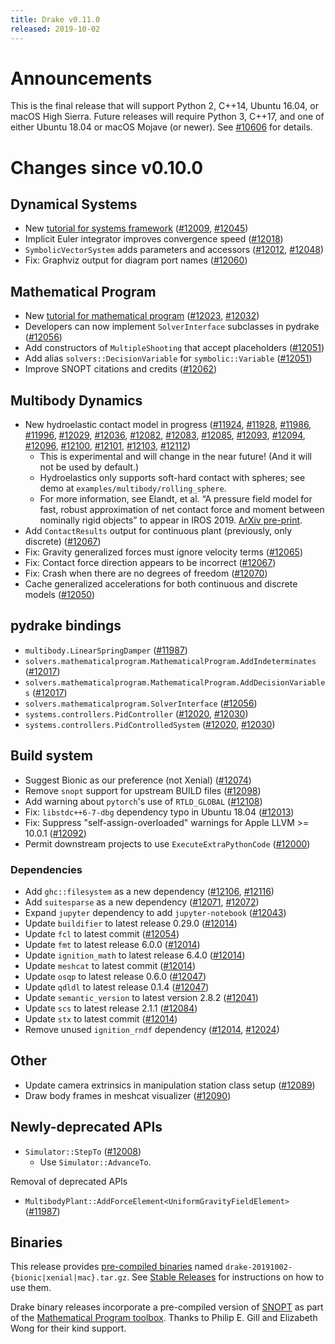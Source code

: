 ```yaml
---
title: Drake v0.11.0
released: 2019-10-02
---
```


# Announcements

This is the final release that will support Python 2, C++14, Ubuntu 16.04, or macOS High Sierra. Future releases will require Python 3, C++17, and one of either Ubuntu 18.04 or macOS Mojave (or newer). See [#10606][_#10606] for details.

# Changes since v0.10.0

## Dynamical Systems

* New [tutorial for systems framework](https://nbviewer.jupyter.org/github/RobotLocomotion/drake/blob/master/tutorials/dynamical_systems.ipynb) ([#12009][_#12009], [#12045][_#12045])
* Implicit Euler integrator improves convergence speed ([#12018][_#12018])
* ``SymbolicVectorSystem`` adds parameters and accessors ([#12012][_#12012], [#12048][_#12048])
* Fix: Graphviz output for diagram port names ([#12060][_#12060])

## Mathematical Program

* New [tutorial for mathematical program](https://nbviewer.jupyter.org/github/RobotLocomotion/drake/blob/master/tutorials/mathematical_program.ipynb) ([#12023][_#12023], [#12032][_#12032])
* Developers can now implement ``SolverInterface`` subclasses in pydrake ([#12056][_#12056])
* Add constructors of ``MultipleShooting`` that accept placeholders ([#12051][_#12051])
* Add alias ``solvers::DecisionVariable`` for ``symbolic::Variable`` ([#12051][_#12051])
* Improve SNOPT citations and credits ([#12062][_#12062])

## Multibody Dynamics

* New hydroelastic contact model in progress ([#11924][_#11924], [#11928][_#11928], [#11986][_#11986], [#11996][_#11996], [#12029][_#12029], [#12036][_#12036], [#12082][_#12082], [#12083][_#12083], [#12085][_#12085], [#12093][_#12093], [#12094][_#12094], [#12096][_#12096], [#12100][_#12100], [#12101][_#12101], [#12103][_#12103], [#12112][_#12112])
  * This is experimental and will change in the near future! (And it will not be used by default.)
  * Hydroelastics only supports soft-hard contact with spheres; see demo at ``examples/multibody/rolling_sphere``.
  * For more information, see Elandt, et al. “A pressure field model for fast, robust approximation of net contact force and moment between nominally rigid objects” to appear in IROS 2019. [ArXiv pre-print](https://arxiv.org/abs/1904.11433).
* Add ``ContactResults`` output for continuous plant (previously, only discrete) ([#12067][_#12067])
* Fix: Gravity generalized forces must ignore velocity terms ([#12065][_#12065])
* Fix: Contact force direction appears to be incorrect ([#12067][_#12067])
* Fix: Crash when there are no degrees of freedom ([#12070][_#12070])
* Cache generalized accelerations for both continuous and discrete models ([#12050][_#12050])

## pydrake bindings

* ``multibody.LinearSpringDamper`` ([#11987][_#11987])
* ``solvers.mathematicalprogram.MathematicalProgram.AddIndeterminates`` ([#12017][_#12017])
* ``solvers.mathematicalprogram.MathematicalProgram.AddDecisionVariables`` ([#12017][_#12017])
* ``solvers.mathematicalprogram.SolverInterface`` ([#12056][_#12056])
* ``systems.controllers.PidController`` ([#12020][_#12020], [#12030][_#12030])
* ``systems.controllers.PidControlledSystem`` ([#12020][_#12020], [#12030][_#12030])

## Build system

* Suggest Bionic as our preference (not Xenial) ([#12074][_#12074])
* Remove ``snopt`` support for upstream BUILD files ([#12098][_#12098])
* Add warning about ``pytorch``'s use of ``RTLD_GLOBAL`` ([#12108][_#12108])
* Fix: ``libstdc++6-7-dbg`` dependency typo in Ubuntu 18.04 ([#12013][_#12013])
* Fix: Suppress "self-assign-overloaded" warnings for Apple LLVM >= 10.0.1 ([#12092][_#12092])
* Permit downstream projects to use ``ExecuteExtraPythonCode`` ([#12000][_#12000])

### Dependencies

* Add ``ghc::filesystem`` as a new dependency ([#12106][_#12106], [#12116][_#12116])
* Add ``suitesparse`` as a new dependency ([#12071][_#12071], [#12072][_#12072])
* Expand ``jupyter`` dependency to add ``jupyter-notebook`` ([#12043][_#12043])
* Update ``buildifier`` to latest release 0.29.0 ([#12014][_#12014])
* Update ``fcl`` to latest commit ([#12054][_#12054])
* Update ``fmt`` to latest release 6.0.0 ([#12014][_#12014])
* Update ``ignition_math`` to latest release 6.4.0 ([#12014][_#12014])
* Update ``meshcat`` to latest commit ([#12014][_#12014])
* Update ``osqp`` to latest release 0.6.0 ([#12047][_#12047])
* Update ``qdldl`` to latest release 0.1.4 ([#12047][_#12047])
* Update ``semantic_version`` to latest version 2.8.2 ([#12041][_#12041])
* Update ``scs`` to latest release 2.1.1 ([#12084][_#12084])
* Update ``stx`` to latest commit ([#12014][_#12014])
* Remove unused ``ignition_rndf`` dependency ([#12014][_#12014], [#12024][_#12024])

## Other

* Update camera extrinsics in manipulation station class setup ([#12089][_#12089])
* Draw body frames in meshcat visualizer ([#12090][_#12090])

## Newly-deprecated APIs

* ``Simulator::StepTo`` ([#12008][_#12008])
  * Use ``Simulator::AdvanceTo``.

Removal of deprecated APIs

* ``MultibodyPlant::AddForceElement<UniformGravityFieldElement>`` ([#11987][_#11987])

## Binaries

This release provides [pre-compiled binaries](https://github.com/RobotLocomotion/drake/releases/tag/v0.11.0)
named ``drake-20191002-{bionic|xenial|mac}.tar.gz``. See
[Stable Releases](/from_binary.html#stable-releases) for instructions on how to use them.

Drake binary releases incorporate a pre-compiled version of [SNOPT](https://ccom.ucsd.edu/~optimizers/solvers/snopt/)  as part of the [Mathematical Program toolbox](https://drake.mit.edu/doxygen_cxx/group__solvers.html). Thanks to Philip E. Gill and Elizabeth Wong for their kind support.

[_#10606]: https://github.com/RobotLocomotion/drake/pull/10606
[_#11924]: https://github.com/RobotLocomotion/drake/pull/11924
[_#11928]: https://github.com/RobotLocomotion/drake/pull/11928
[_#11986]: https://github.com/RobotLocomotion/drake/pull/11986
[_#11987]: https://github.com/RobotLocomotion/drake/pull/11987
[_#11996]: https://github.com/RobotLocomotion/drake/pull/11996
[_#12000]: https://github.com/RobotLocomotion/drake/pull/12000
[_#12008]: https://github.com/RobotLocomotion/drake/pull/12008
[_#12009]: https://github.com/RobotLocomotion/drake/pull/12009
[_#12012]: https://github.com/RobotLocomotion/drake/pull/12012
[_#12013]: https://github.com/RobotLocomotion/drake/pull/12013
[_#12014]: https://github.com/RobotLocomotion/drake/pull/12014
[_#12017]: https://github.com/RobotLocomotion/drake/pull/12017
[_#12018]: https://github.com/RobotLocomotion/drake/pull/12018
[_#12020]: https://github.com/RobotLocomotion/drake/pull/12020
[_#12023]: https://github.com/RobotLocomotion/drake/pull/12023
[_#12024]: https://github.com/RobotLocomotion/drake/pull/12024
[_#12029]: https://github.com/RobotLocomotion/drake/pull/12029
[_#12030]: https://github.com/RobotLocomotion/drake/pull/12030
[_#12032]: https://github.com/RobotLocomotion/drake/pull/12032
[_#12036]: https://github.com/RobotLocomotion/drake/pull/12036
[_#12041]: https://github.com/RobotLocomotion/drake/pull/12041
[_#12043]: https://github.com/RobotLocomotion/drake/pull/12043
[_#12045]: https://github.com/RobotLocomotion/drake/pull/12045
[_#12047]: https://github.com/RobotLocomotion/drake/pull/12047
[_#12048]: https://github.com/RobotLocomotion/drake/pull/12048
[_#12050]: https://github.com/RobotLocomotion/drake/pull/12050
[_#12051]: https://github.com/RobotLocomotion/drake/pull/12051
[_#12054]: https://github.com/RobotLocomotion/drake/pull/12054
[_#12056]: https://github.com/RobotLocomotion/drake/pull/12056
[_#12060]: https://github.com/RobotLocomotion/drake/pull/12060
[_#12062]: https://github.com/RobotLocomotion/drake/pull/12062
[_#12065]: https://github.com/RobotLocomotion/drake/pull/12065
[_#12067]: https://github.com/RobotLocomotion/drake/pull/12067
[_#12070]: https://github.com/RobotLocomotion/drake/pull/12070
[_#12071]: https://github.com/RobotLocomotion/drake/pull/12071
[_#12072]: https://github.com/RobotLocomotion/drake/pull/12072
[_#12074]: https://github.com/RobotLocomotion/drake/pull/12074
[_#12082]: https://github.com/RobotLocomotion/drake/pull/12082
[_#12083]: https://github.com/RobotLocomotion/drake/pull/12083
[_#12084]: https://github.com/RobotLocomotion/drake/pull/12084
[_#12085]: https://github.com/RobotLocomotion/drake/pull/12085
[_#12089]: https://github.com/RobotLocomotion/drake/pull/12089
[_#12090]: https://github.com/RobotLocomotion/drake/pull/12090
[_#12092]: https://github.com/RobotLocomotion/drake/pull/12092
[_#12093]: https://github.com/RobotLocomotion/drake/pull/12093
[_#12094]: https://github.com/RobotLocomotion/drake/pull/12094
[_#12096]: https://github.com/RobotLocomotion/drake/pull/12096
[_#12098]: https://github.com/RobotLocomotion/drake/pull/12098
[_#12100]: https://github.com/RobotLocomotion/drake/pull/12100
[_#12101]: https://github.com/RobotLocomotion/drake/pull/12101
[_#12103]: https://github.com/RobotLocomotion/drake/pull/12103
[_#12106]: https://github.com/RobotLocomotion/drake/pull/12106
[_#12108]: https://github.com/RobotLocomotion/drake/pull/12108
[_#12112]: https://github.com/RobotLocomotion/drake/pull/12112
[_#12116]: https://github.com/RobotLocomotion/drake/pull/12116
